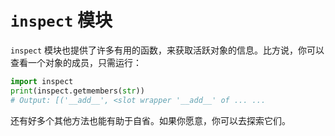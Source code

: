 # ```inspect``` 模块

`inspect` 模块也提供了许多有用的函数，来获取活跃对象的信息。比方说，你可以查看一个对象的成员，只需运行：

```python
import inspect
print(inspect.getmembers(str))
# Output: [('__add__', <slot wrapper '__add__' of ... ...
```

还有好多个其他方法也能有助于自省。如果你愿意，你可以去探索它们。
